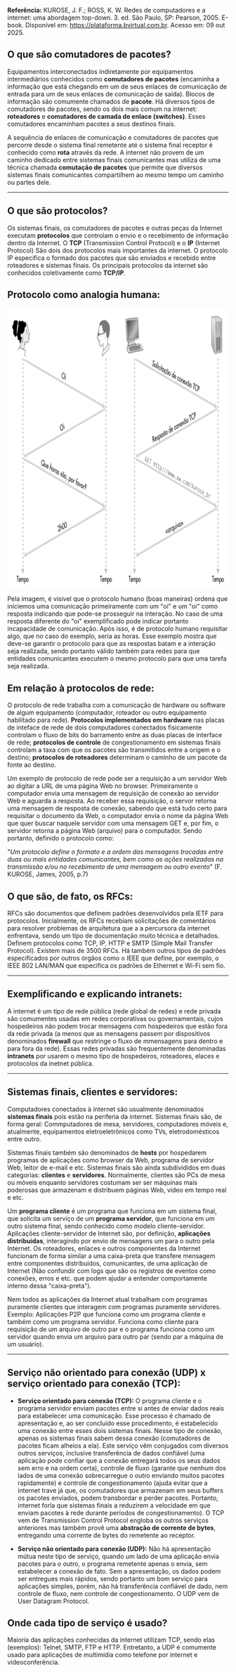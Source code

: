 **Referência:** KUROSE, J. F.; ROSS, K. W. Redes de computadores e a internet: uma abordagem top-down. 3. ed. São Paulo, SP: Pearson, 2005. E-book. Disponível em: https://plataforma.bvirtual.com.br. Acesso em: 09 out 2025.

## O que são comutadores de pacotes?

Equipamentos interconectados indiretamente por equipamentos intermediários conhecidos como **comutadores de pacotes** (encaminha a informação que está chegando em um de seus enlaces de comunicação de entrada para um de seus enlaces de comunicação de saída). Blocos de informação são comumente chamados de **pacote**. Há diversos tipos de comutadores de pacotes, sendo os dois mais comum na internet: **roteadores** e **comutadores de camada de enlace (switches)**. Esses comutadores encaminham pacotes a seus destinos finais.

A sequência de enlaces de comunicação e comutadores de pacotes que percorre desde o sistema final remetente até o sistema final receptor é conhecido como **rota** através da rede. A internet não provem de um caminho dedicado entre sistemas finais comunicantes mas utiliza de uma técnica chamada **comutação de pacotes** que permite que diversos sistemas finais comunicantes compartilhem ao mesmo tempo um caminho ou partes dele.

---

## O que são protocolos?

Os sistemas finais, os comutadores de pacotes e outras peças da Internet executam **protocolos** que controlam o envio e o recebimento de informação dentro da Internet. O **TCP** (Transmission Control Protocol) e o **IP** (Internet Protocol) São dois dos protocolos mais importantes da internet. O protocolo IP especifica o formado dos pacotes que são enviados e recebido entre roteadores e sistemas finais. Os principais protocolos da internet são conhecidos coletivamente como **TCP/IP**.

## Protocolo como analogia humana:
<div>
    <img style="display: block; margin: auto;" alt="ProtocolExample" height="640" width="950" src="/Networking/Images/Protocol.png">
</div>

Pela imagem, é visivel que o protocolo humano (boas maneiras) ordena que iniciemos uma comunicação primeiramente com um "oi" e um "oi" como resposta indicando que pode-se prosseguir na interação. No caso de uma resposta diferente do "oi" exemplificado pode indicar portanto incapacidade de comunicação. Após isso, é de protocolo humano requisitar algo, que no caso do exemplo, seria as horas. Esse exemplo mostra que deve-se garantir o protocolo para que as respostas batam e a interação seja realizada, sendo portanto válido também para redes para que entidades comunicantes executem o mesmo protocolo para que uma tarefa seja realizada.

## Em relação à protocolos de rede:

O protocolo de rede trabalha com a comunicação de hardware ou software de algum equipamento (computador, roteador ou outro equipamento habilitado para rede). **Protocolos implementados em hardware** nas placas de inteface de rede de dois computadores conectados fisicamente controlam o fluxo de bits do barramento entre as duas placas de interface de rede; **protocolos de controle** de congestionamento em sistemas finais controlam a taxa com que os pacotes são transmitidos entre a origem e o destino; **protocolos de roteadores** determinam o caminho de um pacote da fonte ao destino.

Um exemplo de protocolo de rede pode ser a requisição a um servidor Web ao digitar a URL de uma página Web no browser. Primeiramente o computador envia uma mensagem de requisição de conexão ao servidor Web e aguarda a resposta. Ao receber essa requisição, o servor retorna uma mensagem de resposta de conexão, sabendo que está tudo certo para requisitar o documento da Web, o computador envia o nome da página Web que quer buscar naquele servidor com uma mensagem GET e, por fim, o servidor retorna a página Web (arquivo) para o computador. Sendo portanto, definido o protocolo como: 

"*Um protocolo define o formato e a ordem das mensagens trocadas entre duas ou mais entidades comunicantes, bem como as ações realizadas na transmissão e/ou no recebimento de uma mensagem ou outro evento*" (F. KUROSE, James, 2005, p.7)

## O que são, de fato, os RFCs:

RFCs são documentos que definem padrões desenvolvidos pela IETF para protocolos. Inicialmente, os RFCs recebiam solicitações de comentários para resolver problemas de arquitetura que a a percursora da internet enfrentava, sendo um tipo de documentação muito técnica e detalhados. Definem protocolos como TCP, IP, HTTP e SMTP (Simple Mail Transfer Protocol). Existem mais de 3500 RFCs. Há também outros tipos de padrões especificados por outros órgãos como o IEEE que define, por exemplo, o IEEE 802 LAN/MAN que especifica os padrões de Ethernet e Wi-Fi sem fio.

---

## Exemplificando e explicando intranets:

A internet é um tipo de rede pública (rede global de redes) e rede privada são comumentes usadas em redes corporativas ou governamentais, cujos hospedeiros não podem trocar mensagens com hospedeiros que estão fora da rede privada (a menos que as mensagens passem por dispositivos denominados **firewall** que restringe o fluxo de mmensagens para dentro e para fora da rede). Essas redes privadas são frequentemente denominadas **intranets** por usarem o mesmo tipo de hospedeiros, roteadores, elaces e protocolos da inetnet pública.

---

## Sistemas finais, clientes e servidores:

Computadores conectados à internet são usualmente denominados **sistemas finais** pois estão na periferia da internet. Sistemas finais são, de forma geral: Commputadores de mesa, servidores, computadores móveis e, atualmente, equipamentos eletroeletrônicos como TVs, eletrodomésticos entre outro.

Sistemas finais também são denominados de **hosts** por hospedarem programas de aplicações como browser da Web, programa de servidor Web, leitor de e-mail e etc. Sistemas finais são ainda subdivididos em duas categorias: **clientes** e **servidores**. Normalmente, clientes são PCs de mesa ou móveis enquanto servidores costumam ser ser máquinas mais poderosas que armazenam e distribuem páginas Web, vídeo em tempo real e etc.

Um **programa cliente** é um programa que funciona em um sistema final, que solicita um serviço de um **programa servidor**, que funciona em um outro sistema final, sendo conhecido como modelo cliente-servidor. Aplicações cliente-servidor de Internet são, por definição, **aplicações distribuídas**, interagindo por envio de mensagens um para o outro pela Internet. Os roteadores, enlaces e outros componentes da Internet funcionam de forma similar a uma caixa-preta que transfere mensagem entre componentes distribuídos, comunicantes, de uma aplicação de Internet (Não confundir com logs que são os registros de eventos como conexões, erros e etc. que podem ajudar a entender comportamente interno dessa "caixa-preta").

Nem todos as aplicações da Internet atual trabalham com programas puramente clientes que interagem com programas puramente servidores. Exemplo: Aplicações P2P que funciona como um programa cliente e também como um programa servidor. Funciona como cliente para requisição de um arquivo de outro par e o programa funciona como um servidor quando envia um arquivo para outro par (sendo par a máquina de um usuário).

---

## Serviço não orientado para conexão (UDP) x serviço orientado para conexão (TCP):

 - **Serviço orientado para conexão (TCP):** O programa cliente e o programa servidor enviam pacotes entre si antes de enviar dados reais para estabelecer uma comunicação. Esse processo é chamado de apresentação e, ao ser concluído esse procedimento, é estabelecido uma conexão entre esses dois sistemas finais. Nesse tipo de conexão, apenas os sistemas finais sabem dessa conexão (comutadores de pacotes ficam alheios a ela). Este serviço vêm conjugados com diversos outros serviços, inclusive transferência de dados confiável (uma aplicação pode confiar que a conexão entregará todos os seus dados sem erro e na ordem certa), controle de fluxo (garante que nenhum dos lados de uma conexão sobrecarregue o outro enviando muitos pacotes rapidamente) e controle de congestionamento (ajuda evitar que a internet trave já que, os comutadores que armazenam em seus buffers os pacotes enviados, podem transbordar e perder pacotes. Portanto, internet forla que sistemas finais a reduzirem a velocidade em que enviam pacotes à rede durante períodos de congestionamento). O TCP vem de Transmission Control Protocol engloba os outros serviços anteriores mas também provê uma **abstração de corrente de bytes**, entregando uma corrente de bytes do remetente ao receptor.
  
  
 - **Serviço não orientado para conexão (UDP):** Não há apresentação mútua neste tipo de serviço, quando um lado de uma aplicação envia pacotes para o outro, o programa remetente apenas o envia, sem estabelecer a conexão de fato. Sem a apresentação, os dados podem ser entregues mais rápidos, sendo portanto um bom serviço para aplicações simples, porém, não há transferência confiável de dado, nem controle de fluxo, nem controle de congestionamento. O UDP vem de User Datagram Protocol.

## Onde cada tipo de serviço é usado?

Maioria das aplicações conhecidas da internet utilizam TCP, sendo elas (exemplos): Telnet, SMTP, FTP e HTTP. Entretanto, a UDP é comumente usado para aplicações de multimídia como telefone por internet e videoconferência.
